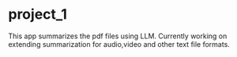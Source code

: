 # project_1

This app summarizes the pdf files using LLM.
Currently working on extending summarization for audio,video and other text file formats.
